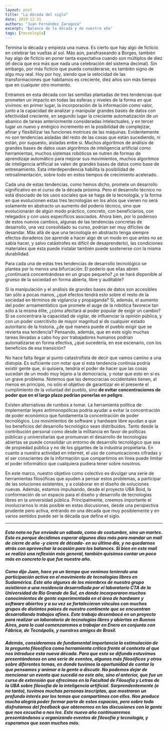 ```yaml
---
layout: post
title: "La década del siglo"
date: 2019-12-31
authors: "Juan Fernández Zaragoza"
excerpt: "Balance de la década y de nuestro año"
tags: [tecnología]
---
```

Termina la década y empieza una nueva. Es cierto que hay algo de ficticio en celebrar las vueltas al sol. Más aún, parafraseando a Borges, también hay algo de ficticio en poner tanta expectativa cuando son múltiplos de diez (él decía que era más que nada una celebración del sistema decimal). Sin embargo, por más ficticio que pueda considerarse, es también signo de algo muy real. Hoy por hoy, siendo que la velocidad de las transformaciones que habitamos es creciente, diez años son más tiempo que en cualquier otro momento.

Entramos en esta década con las semillas plantadas de tres tendencias que prometen un impacto en todas las esferas y niveles de la forma en que vivimos: en primer lugar, la incorporación de la información como valor, junto a la capacidad de analizar y manipular grandes bases de datos con efectividad creciente, en segundo lugar la creciente automatización de un abanico de tareas anteriormente consideradas intelectuales, y en tercer lugar un nuevo y enérgico incremento en la posibilidad de complejizar, afinar y flexibilizar las funciones motrices de las máquinas. Evidentemente no son tendencias aisladas del resto de las cosas que están sucediendo, ni están, por supuesto, aisladas entre sí. Muchos algoritmos de análisis de grandes bases de datos usan algoritmos de inteligencia artificial como herramientas, muchos sistemas robóticos se nutren de formas de aprendizaje automático para mejorar sus movimientos, muchos algoritmos de inteligencia artificial se valen de grandes bases de datos como base de entrenamiento. Esta interdependencia habilita la posibilidad de retroalimentación, sobre todo en estos tiempos de crecimiento acelerado.

Cada una de estas tendencias, como hemos dicho, promete un desarrollo significativo en el curso de la década próxima. Pero el desarrollo técnico no está disociado de los usos sociales que se haga de la tecnología, y la forma en que evolucionen estas tres tecnologías en los años que vienen no será solamente en abstracto un aumento del poderío técnico, sino que evolucionarán de algún modo práctico, concreto, con beneficiarios, con relegados y con usos específicos asociados. Ahora bien, por lo poderoso de estos nuevos cambios, algunas de las tendencias concretas de desarrollo, una vez consolidado su curso, podrían ser muy difíciles de desandar. Más allá de que una tecnología en abstracto tenga siempre efectos duraderos (se aprende a hacer algo de un modo en que antes no se sabía hacer, y salvo catástrofes es difícil de desaprenderlo), las condiciones materiales que ésta puede instalar también puede sostenerse con la misma durabilidad.

Para cada una de estas tres tendencias de desarrollo tecnológico se plantea por lo menos una bifurcación: El poderío que ellas abren ¿continuará concentrándose en un grupo pequeño? ¿o se hará disponible al grueso de la sociedad en forma abierta, libre y auditable?
 
Si la manipulación y el análisis de grandes bases de datos son accesibles tan sólo a pocas manos, ¿qué efectos tendrá esto sobre el resto de la sociedad en términos de vigilancia y propaganda? Si, además, el aumento del poder armamentístico que promete el auge de la robótica favorece tan sólo a la misma élite, ¿cómo afectará al poder popular de exigir un cambio? Si se concentrara la capacidad de vigilar, de influenciar la opinión pública, y con un poder coercitivito de mayor magnitud al de cualquier estado autoritario de la historia, ¿de qué manera puede el pueblo exigir que se revierta esa tendencia? Pensando, además, que en este siglo muchas tareas llevadas a cabo hoy por trabajadores humanos podrían automatizarse en forma efectiva, ¿qué sucedería, en ese escenario, con los beneficios de esa transición? 

No hace falta llegar al punto catastrofista de decir que vamos camino a una distopía. Es suficiente con notar que si esta tendencia continúa podría existir gente que, si quisiera, tendría el poder de hacer que las cosas sucedan de un modo muy lejano a la democracia, y notar que esto en sí es un grave problema. Notemos que las democracias occidentales tienen, al menos en principio, no sólo el objetivo de garantizar en el presente el cumplimiento de la voluntad del pueblo, sino **de evitar concentraciones de poder que en el largo plazo podrían ponerlas en peligro**. 
 
Existen alternativas de rumbos a tomar. La herramienta política de implementar leyes antimonopólicas podría ayudar a evitar la concentración de poder económico que fundamenta la concentración de poder tecnológico. Los movimientos de software y hardware libre ayudan a que los beneficios del desarrollo tecnológico sean distribuidos. Tanto desde la contribución personal como desde la militancia en favor de políticas públicas y universitarias que promuevan el desarrollo de tecnologías abiertas se puede consolidar un entorno de desarrollo tecnológico que sea de propiedad pública y no de los gigantes de la industria propietaria. En cuanto a nuestra actividad en internet, el uso de comunicaciones cifradas y el ser conscientes de la información que compartimos en línea puede limitar el poder informático que cualquiera pudiera tener sobre nosotros. 

En este marco, nuestro objetivo como colectivo es divulgar una serie de herramientas filosóficas que ayuden a pensar estos problemas, a participar de las soluciones existentes, y a colaborar en el diseño de soluciones nuevas. Además, estamos impulsando, desde el proyecto UBA Boid, la conformación de un espacio para el diseño y desarrollo de tecnologías libres en la universidad pública. Principalmente, creemos importante el involucrarnos lo más posible en estas discusiones, desde una perspectiva prudente pero activa, entrando en una década que muy posiblemente y en varios sentidos puede ser la década que defina el siglo.

---
##### Esta nota no fue enviada un sábado, como de costumbre, sino un martes. Esto es porque decidimos esperar algunos días más para mandar un mail de cierre de año -y cierre de década- en su último día, y no quedarnos atrás con aprovechar la ocasión para los balances. Si bien en este mail se realizó una reflexión más general, también quisimos contar un poco más en concreto lo que fue nuestro año.

##### Como dijo Juan, hace ya un tiempo que venimos teniendo una participación activa en el movimiento de tecnologías libres en Sudamérica. Este año algunxs de los miembrxs de nuestro grupo asistieron a una residencia desarrollada por el laboratorio CTA de la Universidad de Rio Grande do Sul, en donde incorporaron muchos conocimientos de gente experimentada en el área de hardware y software abiertos y a su vez se fortalecieron vínculos con muchos grupos de distintos países de nuestro continente que se encuentran desarrollando trabajos afines. Este trabajo desembocó en un proyecto para realizar un laboratorio de tecnologías libres y abiertas en Buenos Aires, para lo cual comenzaremos a trabajar en Enero en conjunto con Fábrica, de Tecnópolis, y nuestrxs amigxs de Brasil. 

##### Además, consideramos de fundamental importancia la estimulación de la pregunta filosófica como herramienta crítica frente al contexto al que nos introduce esta nueva década. Para que esto se difunda estuvimos presentándonos en una serie de eventos, algunos más filosóficos y otros sobre diferentes temas, en donde tuvimos la oportunidad de contar lo que pensamos y animar a la gente a discutir. No podemos dejar de mencionar un evento que sucedió no este año, sino el anterior, que fue un curso de extensión que ofrecimos en la Facultad de Filosofía y Letras de la UBA sobre filosofía de la inteligencia artificial. Sorprendentemente (o no tanto), tuvimos muchas personas inscriptas, que mostraron un profundo interés por los temas que compartimos con ellxs. Nos produce mucha alegría poder formar parte de estos espacios, pero sobre todo disfrutamos del feedback que obtenemos en las discusiones con la gente que nos escucha o nos lee. Este nuevo año continuaremos presentándonos u organizando eventos de filosofía y tecnología, y esperamos que sean muchos más.
